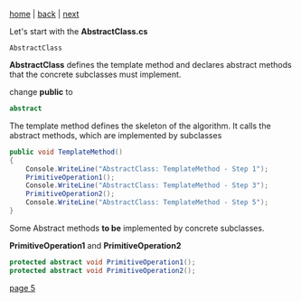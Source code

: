 [home](./page01.md) | [back](./page03.md) | [next](./page03.md)

Let's start with the **AbstractClass.cs**

```
AbstractClass
```
**AbstractClass** defines the template method and declares abstract methods  that the concrete subclasses must implement.

change **public** to
```csharp
abstract
```

The template method defines the skeleton of the algorithm. 
It calls the abstract methods, which are implemented by subclasses
```csharp
public void TemplateMethod()
{
    Console.WriteLine("AbstractClass: TemplateMethod - Step 1");
    PrimitiveOperation1();
    Console.WriteLine("AbstractClass: TemplateMethod - Step 3");
    PrimitiveOperation2();
    Console.WriteLine("AbstractClass: TemplateMethod - Step 5");
}
```

Some Abstract methods **to be** implemented by concrete subclasses.

**PrimitiveOperation1** and **PrimitiveOperation2**
```csharp
protected abstract void PrimitiveOperation1();
protected abstract void PrimitiveOperation2();
```
[page 5](./page05.md)
